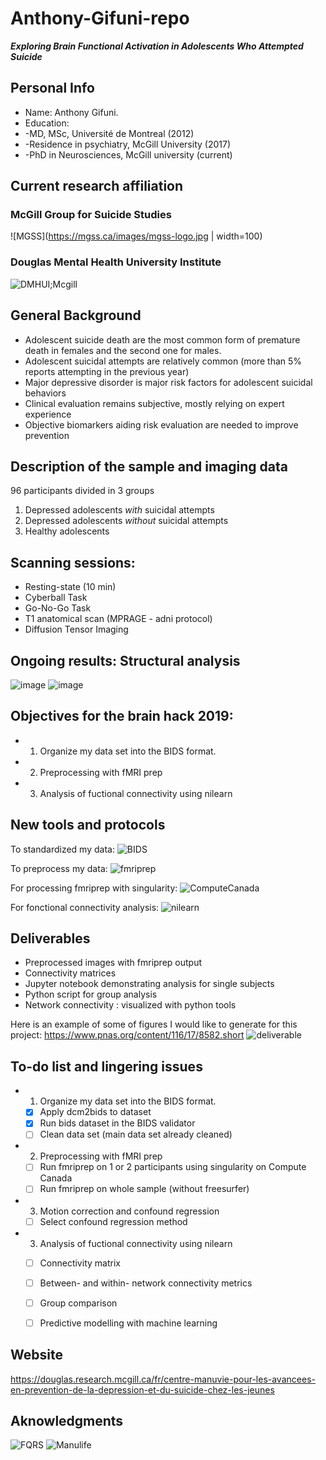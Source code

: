 # Anthony-Gifuni-repo
__*Exploring Brain Functional Activation in Adolescents Who Attempted Suicide*__

## Personal Info

* Name: Anthony Gifuni. 
* Education:
* -MD, MSc, Université de Montreal (2012) 
* -Residence in psychiatry, McGill University (2017)
* -PhD in Neurosciences, McGill university (current)

## Current research affiliation

### McGill Group for Suicide Studies
![MGSS](https://mgss.ca/images/mgss-logo.jpg | width=100)

### Douglas Mental Health University Institute
![DMHUI;Mcgill](http://publications.mcgill.ca/medenews/files/2013/10/Douglas-McGill.jpg)

## General Background

* Adolescent suicide death are the most common form of premature death in females and the second one for males.
* Adolescent suicidal attempts are relatively common (more than 5% reports attempting in the previous year)
* Major depressive disorder is major risk factors for adolescent suicidal behaviors
* Clinical evaluation remains subjective, mostly relying on expert experience
* Objective biomarkers aiding risk evaluation are needed to improve prevention

## Description of the sample and imaging data
96 participants divided in 3 groups
1) Depressed adolescents *with* suicidal attempts
2) Depressed adolescents *without* suicidal attempts
3) Healthy adolescents

## Scanning sessions:
* Resting-state (10 min)
* Cyberball Task
* Go-No-Go Task
* T1 anatomical scan (MPRAGE - adni protocol)
* Diffusion Tensor Imaging

## Ongoing results: Structural analysis
![image](https://lh3.googleusercontent.com/z00qKZ209XwpBCIYBqECLENDowFuhK7O5MxdwdMOys6Gb8HxoyH2lB1P0_V_kfXitYYv0ry3ioPl1HjhB_xrC1b-PElSk_A39DS-oUo_NKURcOgpnRi6-dVLS0Z1Ln9sG6TMTaREfg)
![image](https://lh3.googleusercontent.com/psRjQQghhzoPGIheuxmPEa9IHLDEcRi5DNXXUg0G8WrclvDKyunDhb936E9DpjTBlLoGoaLKS_wsZ53MD4BlQXEcgywceTfSCMYNui7_oiVAVnNiz-AzqiycDPcV0GuyLAx7scVEiA)


## Objectives for the brain hack 2019:

- 1) Organize my data set into the BIDS format. 
- 2) Preprocessing with fMRI prep
- 3) Analysis of fuctional connectivity using nilearn

## New tools and protocols

To standardized my data:
![BIDS](https://upload.wikimedia.org/wikipedia/commons/d/de/BIDS_Logo.png)

To preprocess my data:
![fmriprep](https://media.springernature.com/full/springer-static/image/art%3A10.1038%2Fs41592-018-0235-4/MediaObjects/41592_2018_235_Fig1_HTML.png)

For processing fmriprep with singularity:
![ComputeCanada](https://www.computecanada.ca/wp-content/uploads/2015/04/BILINGUAL-CC-WEB-LOGO.png)

For fonctional connectivity analysis:
![nilearn](https://nilearn.github.io/_static/nilearn-logo.png)

## Deliverables

* Preprocessed images with fmriprep output
* Connectivity matrices
* Jupyter notebook demonstrating analysis for single subjects
* Python script for group analysis
* Network connectivity : visualized with python tools

Here is an example of some of figures I would like to generate for this project:
https://www.pnas.org/content/116/17/8582.short
![deliverable](https://www.pnas.org/content/pnas/116/17/8582/F1.large.jpg?width=800&height=600&carousel=1)

## To-do list and lingering issues 

- 1) Organize my data set into the BIDS format. 
  - [x] Apply dcm2bids to dataset
  - [x] Run bids dataset in the BIDS validator
  - [ ] Clean data set (main data set already cleaned)
- 2) Preprocessing with fMRI prep
  - [ ] Run fmriprep on 1 or 2 participants using singularity on Compute Canada
  - [ ] Run fmriprep on whole sample (without freesurfer)
- 3) Motion correction and confound regression
  - [ ] Select confound regression method
- 3) Analysis of fuctional connectivity using nilearn
  - [ ] Connectivity matrix 
  - [ ] Between- and within- network connectivity metrics
  - [ ] Group comparison
  - [ ] Predictive modelling with machine learning


## Website

https://douglas.research.mcgill.ca/fr/centre-manuvie-pour-les-avancees-en-prevention-de-la-depression-et-du-suicide-chez-les-jeunes


## Aknowledgments

![FQRS](https://conference.ccra-acrc.ca/wp-content/uploads/2016/11/img-supporter-logo-frqs.png)
![Manulife](https://upload.wikimedia.org/wikipedia/en/thumb/1/11/Manulife_logo_%282018%29.svg/1280px-Manulife_logo_%282018%29.svg.png)
